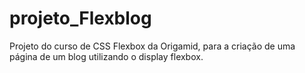 # projeto_Flexblog
Projeto do curso de CSS Flexbox da Origamid, para a criação de uma página de um blog utilizando o display flexbox.
